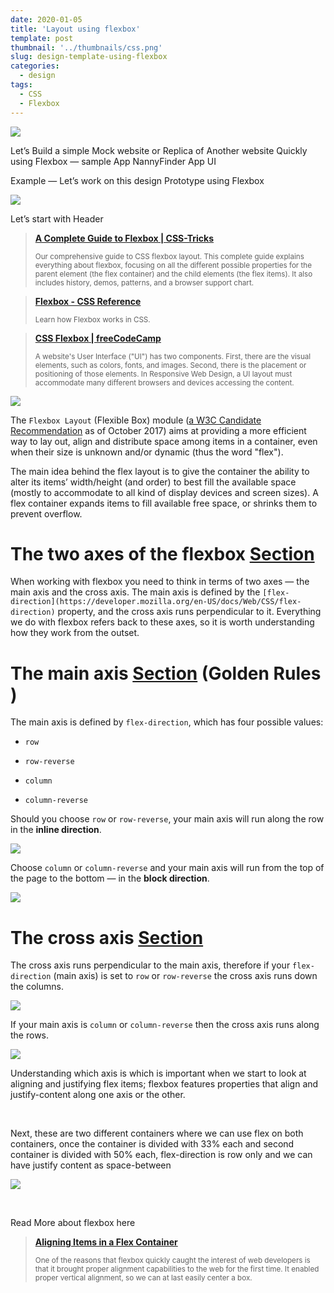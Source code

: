 ```yaml
---
date: 2020-01-05
title: 'Layout using flexbox'
template: post
thumbnail: '../thumbnails/css.png'
slug: design-template-using-flexbox
categories:
  - design
tags:
  - CSS
  - Flexbox
---
```



![](https://cdn-images-1.medium.com/max/3708/1*38lLutRTTmmfIxTnuMXhdQ.png)

Let’s Build a simple Mock website or Replica of Another website Quickly using Flexbox — sample App NannyFinder App UI

Example — Let’s work on this design Prototype using Flexbox

![](https://cdn-images-1.medium.com/max/4360/1*VmUjjpWGcr1iufqTHbsHdw.png)

Let’s start with Header

> [**A Complete Guide to Flexbox | CSS-Tricks**](https://css-tricks.com/snippets/css/a-guide-to-flexbox/)
>
> <small>Our comprehensive guide to CSS flexbox layout. This complete guide explains everything about flexbox, focusing on all the different possible properties for the parent element (the flex container) and the child elements (the flex items). It also includes history, demos, patterns, and a browser support chart.</small>

> [**Flexbox - CSS Reference**](https://cssreference.io/flexbox/)
>
> <small>Learn how Flexbox works in CSS.</small>

> [**CSS Flexbox | freeCodeCamp**](https://learn.freecodecamp.org/responsive-web-design/css-flexbox/)
>
> <small>A website's User Interface ("UI") has two components. First, there are the visual elements, such as colors, fonts, and images. Second, there is the placement or positioning of those elements. In Responsive Web Design, a UI layout must accommodate many different browsers and devices accessing the content.</small>

![](https://cdn-images-1.medium.com/max/3060/1*EY9Y4Q3OhYdsnXA8Rvbu-g.png)

The `Flexbox Layout` (Flexible Box) module ([a W3C Candidate Recommendation](https://www.w3.org/TR/css-flexbox/) as of October 2017) aims at providing a more efficient way to lay out, align and distribute space among items in a container, even when their size is unknown and/or dynamic (thus the word "flex").

The main idea behind the flex layout is to give the container the ability to alter its items’ width/height (and order) to best fill the available space (mostly to accommodate to all kind of display devices and screen sizes). A flex container expands items to fill available free space, or shrinks them to prevent overflow.

# The two axes of the flexbox [Section](https://developer.mozilla.org/en-US/docs/Web/CSS/CSS_Flexible_Box_Layout/Basic_Concepts_of_Flexbox#The_two_axes_of_flexbox)

When working with flexbox you need to think in terms of two axes — the main axis and the cross axis. The main axis is defined by the `[flex-direction](https://developer.mozilla.org/en-US/docs/Web/CSS/flex-direction)` property, and the cross axis runs perpendicular to it. Everything we do with flexbox refers back to these axes, so it is worth understanding how they work from the outset.

# The main axis [Section](https://developer.mozilla.org/en-US/docs/Web/CSS/CSS_Flexible_Box_Layout/Basic_Concepts_of_Flexbox#The_main_axis) (Golden Rules )

The main axis is defined by `flex-direction`, which has four possible values:

- `row`

- `row-reverse`

- `column`

- `column-reverse`

Should you choose `row` or `row-reverse`, your main axis will run along the row in the **inline direction**.

![](https://cdn-images-1.medium.com/max/1044/0*Q2GdS7rKOtOVAw8m.png)

Choose `column` or `column-reverse` and your main axis will run from the top of the page to the bottom — in the **block direction**.

![](https://cdn-images-1.medium.com/max/1418/0*CuHyq-jmkwg8ACCz.png)

# The cross axis [Section](https://developer.mozilla.org/en-US/docs/Web/CSS/CSS_Flexible_Box_Layout/Basic_Concepts_of_Flexbox#The_cross_axis)

The cross axis runs perpendicular to the main axis, therefore if your `flex-direction` (main axis) is set to `row` or `row-reverse` the cross axis runs down the columns.

![](https://cdn-images-1.medium.com/max/1332/0*TBQRO1oVafE6PI0-.png)

If your main axis is `column` or `column-reverse` then the cross axis runs along the rows.

![](https://cdn-images-1.medium.com/max/1046/0*nvst2HuwNucz3BTV.png)

Understanding which axis is which is important when we start to look at aligning and justifying flex items; flexbox features properties that align and justify-content along one axis or the other.

<iframe
                width="0"
                height="0"
                src=""
                frameborder="0"
                allow="accelerometer; autoplay; encrypted-media; gyroscope; picture-in-picture"
                allowfullscreen
              ></iframe>

<iframe
                width="0"
                height="0"
                src=""
                frameborder="0"
                allow="accelerometer; autoplay; encrypted-media; gyroscope; picture-in-picture"
                allowfullscreen
              ></iframe>

Next, these are two different containers where we can use flex on both containers, once the container is divided with 33% each and second container is divided with 50% each, flex-direction is row only and we can have justify content as space-between

![](https://cdn-images-1.medium.com/max/3352/1*0jX9-Ym5Ux4VQGO6zQ_S3g.png)

<iframe
                width="0"
                height="0"
                src=""
                frameborder="0"
                allow="accelerometer; autoplay; encrypted-media; gyroscope; picture-in-picture"
                allowfullscreen
              ></iframe>

<iframe
                width="0"
                height="0"
                src=""
                frameborder="0"
                allow="accelerometer; autoplay; encrypted-media; gyroscope; picture-in-picture"
                allowfullscreen
              ></iframe>

Read More about flexbox here

> [**Aligning Items in a Flex Container**](https://developer.mozilla.org/en-US/docs/Web/CSS/CSS_Flexible_Box_Layout/Aligning_Items_in_a_Flex_Container)
>
> <small>One of the reasons that flexbox quickly caught the interest of web developers is that it brought proper alignment capabilities to the web for the first time. It enabled proper vertical alignment, so we can at last easily center a box.</small>
